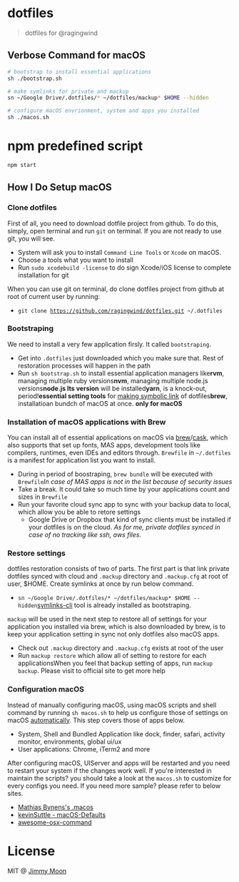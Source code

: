 # dotfiles

> dotfiles for @ragingwind

## Verbose Command for macOS

```sh
# bootstrap to install essential applications
sh ./bootstrap.sh

# make symlinks for private and mackup
sn ~/Google Drive/.dotfiles/* ~/dotfiles/mackup* $HOME --hidden

# configure macOS envrionment, system and apps you installed
sh ./macos.sh
```

# npm predefined script

```sh
npm start
```

## How I Do Setup macOS

### Clone dotfiles

First of all, you need to download dotfile project from github. To do this, simply, open terminal and run `git` on terminal. If you are not ready to use git, you will see.

- System will ask you to install `Command Line Tools` or `Xcode` on macOS.
- Choose a tools what you want to install
- Run `sudo xcodebuild -license` to do sign Xcode/iOS license to complete installation for git

When you can use git on terminal, do clone dotfiles project from github at root of current user by running:

- `git clone `[`https://github.com/ragingwind/dotfiles.git`](https://github.com/ragingwind/dotfiles.git)` ~/.dotfiles`

### Bootstraping

We need to install a very few application firsly. It called `bootstraping`.

- Get into `.dotfiles` just downloaded which you make sure that. Rest of restoration processes will happen in the path
- Run `sh bootstrap.sh` to install essential application managers like**rvm**, managing multiple ruby versions**nvm**, managing multiple node.js versions**node.js lts version** will be installed**yarn**, is a knock-out, period!**essential setting tools** for [making symbolic link](https://www.npmjs.com/package/@moonandyou/symlinks-cli) of dotfiles**brew**, installatioan bundch of macOS at once. **only for macOS**

### Installation of macOS applications with Brew

You can install all of essential applications on macOS via [brew](https://brew.sh/)/[cask](https://caskroom.github.io/), which also supports that set up fonts, MAS apps, development tools like compilers, runtimes, even IDEs and editors through. `Brewfile` in `~/.dotfiles` is a manifest for application list you want to install.

- During in period of boostraping, `brew bundle` will be executed with` Brewfile`*In case of MAS apps is not in the list because of security issues*
- Take a break. It could take so much time by your applications count and sizes in `Brewfile`
- Run your favorite cloud sync app to sync with your backup data to local,  which allow you be able to retore settings
  - Google Drive or Dropbox that kind of sync clients must be installed if your dotfiles is on the cloud. *As for me, private dotfiles synced in case of no tracking like ssh, aws files.*

### Restore settings

dotfiles restoration consists of two of parts. The first part is that link private dotfiles synced with cloud and `.mackup` directory and `.mackup.cfg` at root of user, $HOME. Create symlinks at once by run below command.

- `sn ~/Google Drive/.dotfiles/* ~/dotfiles/mackup* $HOME --hidden`[symlinks-cli](https://www.npmjs.com/package/@moonandyou/symlinks-cli) tool is already installed as bootstraping. 

`mackup` will be used in the next step to restore all of settings for your application you installed via brew, which is also downloaded by brew, is to keep your application setting in sync not only dotfiles also macOS apps.

- Check out `.mackup` directory and `.mackup.cfg` exists at root of the user
- Run `mackup restore` which allow all of setting to restore for each applicationsWhen you feel that backup setting of apps, run `mackup backup`. Please visit to official site to get more help

### Configuration macOS

Instead of manually configuring macOS, using macOS scripts and shell command by running `sh macos.sh` to help us configure those of settings on macOS [automatically](https://mths.be/macos). This step covers those of apps below.

- System, Shell and Bundled Application like dock, finder, safari, activity monitor, environments, global ui/ux
- User applications: Chrome, iTerm2 and more

After configuring macOS, UIServer and apps will be restarted and you need to restart your system if the changes work well. If you're interested in maintain the scripts? you should take a look at the `macos.sh` to customize for every configs you need. If you need more sample? please refer to below sites.

- [Mathias Bynens's .macos](https://mths.be/macos)
- [kevinSuttle - macOS-Defaults](https://goo.gl/cjbYbJ)
- [awesome-osx-command](https://github.com/herrbischoff/awesome-osx-command-linehttps://github.com/herrbischoff/awesome-osx-command-line)

# License

MIT @ [Jimmy Moon](http://ragingwind.me)
